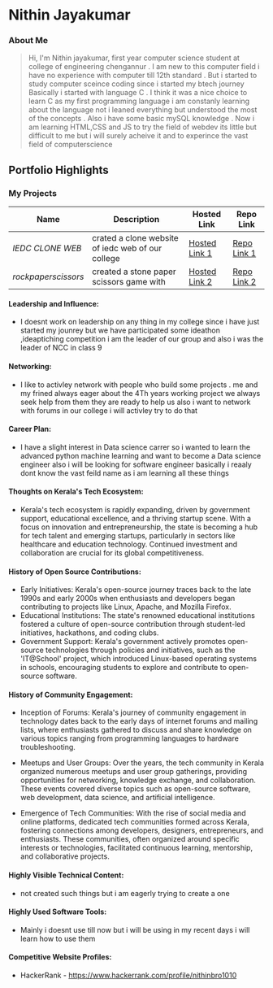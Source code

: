 # Nithin Jayakumar

### About Me

> Hi, I'm Nithin jayakumar, first year computer science student at college of engineering chengannur . I am new to this computer field i have 
no experience with computer till 12th standard . But i started to study computer sceince coding since i started my btech journey Basically i 
started with language C . I think it was a nice choice to learn C as my first programming language i am constanly learning about the language 
not i leaned everything but understood the most of the concepts . Also i have some basic mySQL knowledge . Now i am learning HTML,CSS and JS 
to try the field of webdev its little but difficult to me but i will surely acheive it and to experince the vast field of computerscience


## Portfolio Highlights

### My Projects

| Name                | Description                                                                                    | Hosted Link                                                       | Repo Link                                                      |
|---------------------|------------------------------------------------------------------------------------------------|-------------------------------------------------------------------|----------------------------------------------------------------|
| *IEDC CLONE WEB*  | crated a clone website of iedc web of our college                                              | [Hosted Link 1](https://nithin1018.github.io/Iedc-cec-clone/)     | [Repo Link 1](https://github.com/nithin1018/Iedc-cec-clone.git)|
|*rockpaperscissors*| created a stone paper scissors game with                                                       | [Hosted Link 2](https://nithin1018.github.io/webdev/)             | [Repo Link 2](https://github.com/nithin1018/webdev.git)        |

#### Leadership and Influence:

- I doesnt work on leadership on any thing in my college since i have just started my jounrey but we have participated some ideathon ,ideaptiching
competition i am the leader of our group and also i was the leader of NCC in class 9

#### Networking:

- I like to activley network with people who build some projects . me and my frined always eager about the 4Th years working project we always seek
help from them they are ready to help us also i want to network with forums in our college i will activley try to do that

#### Career Plan:

- I have a slight interest in Data science carrer so i wanted to learn the advanced python machine learning and want to become a Data science engineer
also i will be looking for software engineer basically i reaaly dont know the vast feild name as i am learning all these things

#### Thoughts on Kerala's Tech Ecosystem:

- Kerala's tech ecosystem is rapidly expanding, driven by government support, educational excellence, and a thriving startup scene. 
With a focus on innovation and entrepreneurship, the state is becoming a hub for tech talent and emerging startups, particularly in 
sectors like healthcare and education technology. Continued investment and collaboration are crucial for its global competitiveness.

#### History of Open Source Contributions:

- Early Initiatives: Kerala's open-source journey traces back to the late 1990s and early 2000s when enthusiasts and developers began contributing to projects like Linux, Apache, and Mozilla Firefox.
- Educational Institutions: The state's renowned educational institutions fostered a culture of open-source contribution through student-led initiatives, hackathons, and coding clubs.
- Government Support: Kerala's government actively promotes open-source technologies through policies and initiatives, such as the 'IT@School' project, which introduced Linux-based operating systems in schools, encouraging students to explore and contribute to open-source software.

#### History of Community Engagement:

- Inception of Forums: Kerala's journey of community engagement in technology dates back to the early days of internet forums and mailing lists, where enthusiasts gathered to discuss and share knowledge on various topics ranging from programming languages to hardware troubleshooting.

- Meetups and User Groups: Over the years, the tech community in Kerala organized numerous meetups and user group gatherings, providing opportunities for networking, knowledge exchange, and collaboration. These events covered diverse topics such as open-source software, web development, data science, and artificial intelligence.

- Emergence of Tech Communities: With the rise of social media and online platforms, dedicated tech communities formed across Kerala, fostering connections among developers, designers, entrepreneurs, and enthusiasts. These communities, often organized around specific interests or technologies, facilitated continuous learning, mentorship, and collaborative projects.

#### Highly Visible Technical Content:

- not created such things but i am eagerly trying to create a one

#### Highly Used Software Tools:

- Mainly i doesnt use till now but i will be using in my recent days i will learn how to use them

#### Competitive Website Profiles:

- HackerRank - https://www.hackerrank.com/profile/nithinbro1010
